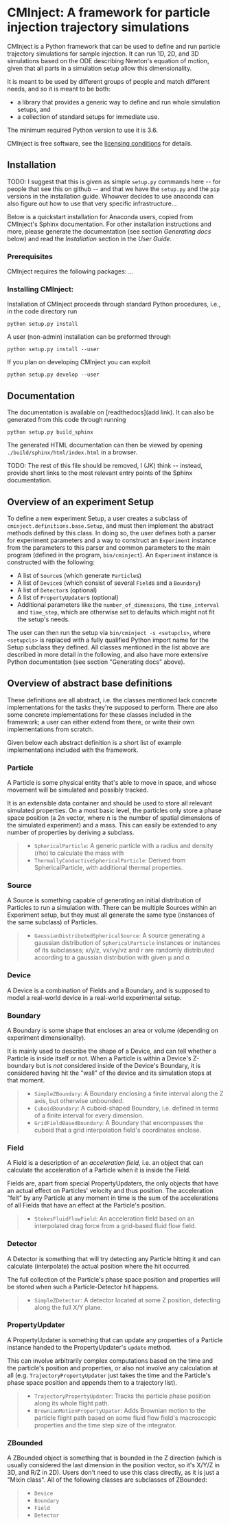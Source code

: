# CMInject: A framework for particle injection trajectory simulations

CMInject is a Python framework that can be used to define and run particle trajectory simulations
for sample injection. It can run 1D, 2D, and 3D simulations based on the ODE describing Newton's
equation of motion, given that all parts in a simulation setup allow this dimensionality.

It is meant to be used by different groups of people and match different needs, and so it is meant
to be both:

- a library that provides a generic way to define and run whole simulation setups, and
- a collection of standard setups for immediate use.

The minimum required Python version to use it is 3.6.

CMInject is free software, see the [licensing conditions](LICENSE.md) for details.


## Installation

TODO: I suggest that this is given as simple `setup.py` commands here -- for people that see this on
github -- and that we have the `setup.py` and the `pip` versions in the installation guide. Whowver
decides to use anaconda can also figure out how to use that very specific infrastructure...


Below is a quickstart installation for Anaconda users, copied from CMInject's Sphinx documentation.
For other installation instructions and more, please generate the documentation (see section
_Generating docs_ below) and read the _Installation_ section in the _User Guide_.

### Prerequisites

CMInject requires the following packages: ...


### Installing CMInject:

Installation of CMInject proceeds through standard Python procedures, i.e., in the code directory
run
```
python setup.py install
```
A user (non-admin) installation can be preformed through
```
python setup.py install --user
```

If you plan on developing CMInject you can exploit
```
python setup.py develop --user
```


## Documentation

The documentation is available on [readthedocs](add link). It can also be generated from this code
through running
```
python setup.py build_sphinx
```
The generated HTML documentation can then be viewed by opening `./build/sphinx/html/index.html` in a
browser.



TODO: The rest of this file should be removed, I (JK) think -- instead, provide short links to the
most relevant entry points of the Sphinx documentation.


## Overview of an experiment Setup

To define a new experiment Setup, a user creates a subclass of `cminject.definitions.base.Setup`, and must then
implement the abstract methods defined by this class. In doing so, the user defines both a parser for experiment
parameters and a way to construct an `Experiment` instance from the parameters to this parser and common parameters to
the main program (defined in the program, `bin/cminject`). An `Experiment` instance is constructed with the following:

- A list of `Source`s (which generate `Particle`s)
- A list of `Device`s (which consist of several `Field`s and a `Boundary`)
- A list of `Detector`s (optional)
- A list of `PropertyUpdater`s (optional)
- Additional parameters like the `number_of_dimensions`, the `time_interval` and `time_step`, which are otherwise set
  to defaults which might not fit the setup's needs.

The user can then run the setup via `bin/cminject -s <setupcls>`, where `<setupcls>` is replaced with a fully qualified
Python import name for the Setup subclass they defined. All classes mentioned in the list above are described in more
detail in the following, and also have more extensive Python documentation (see section "Generating docs" above).


## Overview of abstract base definitions

These definitions are all abstract, i.e. the classes mentioned lack concrete implementations for the
tasks they're supposed to perform. There are also some concrete implementations for these classes
included in the framework; a user can either extend from there, or write their own implementations
from scratch.

Given below each abstract definition is a short list of example implementations included with the framework.

### Particle

A Particle is some physical entity that's able to move in space, and whose movement will be simulated
and possibly tracked.

It is an extensible data container and should be used to store all relevant simulated properties. On
a most basic level, the particles only store a phase space position (a 2n vector, where n is the
number of spatial dimensions of the simulated experiment) and a mass. This can easily be extended to
any number of properties by deriving a subclass.

> - `SphericalParticle`: A generic particle with a radius and density (rho) to calculate the mass with
> - `ThermallyConductiveSphericalParticle`: Derived from SphericalParticle, with additional thermal properties.

### Source

A Source is something capable of generating an initial distribution of Particles to run a simulation
with. There can be multiple Sources within an Experiment setup, but they must all generate the same
type (instances of the same subclass) of Particles.

> - `GaussianDistributedSphericalSource`: A source generating a gaussian distribution of
`SphericalParticle` instances or instances of its subclasses; x/y/z, vx/vy/vz and r are randomly
distributed according to a gaussian distribution with given μ and σ.

### Device
A Device is a combination of Fields and a Boundary, and is supposed to model a real-world
device in a real-world experimental setup.

### Boundary
A Boundary is some shape that encloses an area or volume (depending on experiment dimensionality).

It is mainly used to describe the shape of a Device, and can tell whether a Particle is inside itself
or not. When a Particle is within a Device's Z-boundary but is *not* considered inside of the Device's
Boundary, it is considered having hit the "wall" of the device and its simulation stops at that moment.

> - `SimpleZBoundary`: A Boundary enclosing a finite interval along the Z axis, but otherwise unbounded.
> - `CuboidBoundary`: A cuboid-shaped Boundary, i.e. defined in terms of a finite interval for every dimension.
> - `GridFieldBasedBoundary`: A Boundary that encompasses the cuboid that a grid interpolation field's coordinates enclose.

### Field
A Field is a description of an _acceleration field_, i.e. an object that can calculate the acceleration
of a Particle when it is inside the Field.

Fields are, apart from special PropertyUpdaters, the only objects that have an actual effect on Particles'
velocity and thus position. The acceleration "felt" by any Particle at any moment in time is the sum of
the accelerations of all Fields that have an effect at the Particle's position.

> - `StokesFluidFlowField`: An acceleration field based on an interpolated drag force from a grid-based fluid flow field.

### Detector
A Detector is something that will try detecting any Particle hitting it and can calculate (interpolate)
the actual position where the hit occurred.

The full collection of the Particle's phase space position and properties will be stored when such a
Particle-Detector hit happens.

> - `SimpleZDetector`: A detector located at some Z position, detecting along the full X/Y plane.

### PropertyUpdater

A PropertyUpdater is something that can update any properties of a Particle instance handed to the
PropertyUpdater's `update` method.

This can involve arbitrarily complex computations based on the time and the particle's
position and properties, or also not involve any calculation at all
(e.g. `TrajectoryPropertyUpdater` just takes the time and the Particle's phase space position
and appends them to a trajectory list).

> - `TrajectoryPropertyUpdater`: Tracks the particle phase position along its whole flight path.
> - `BrownianMotionPropertyUpater`: Adds Brownian motion to the particle flight path based on some fluid flow field's
macroscopic properties and the time step size of the integrator.

### ZBounded

A ZBounded object is something that is bounded in the Z direction (which is usually considered the last
dimension in the position vector, so it's X/Y/Z in 3D, and R/Z in 2D). Users don't need to use this
class directly, as it is just a "Mixin class". All of the following classes are subclasses of ZBounded:

> - `Device`
> - `Boundary`
> - `Field`
> - `Detector`




<!-- Put Emacs local variables into HTML comment
Local Variables:
coding: utf-8
fill-column: 100
End:
-->
